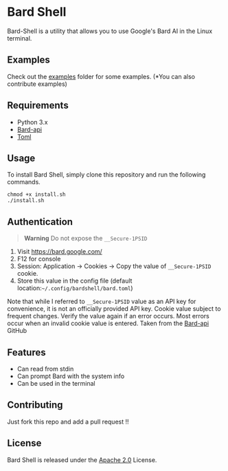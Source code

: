 # Bard Shell

Bard-Shell is a utility that allows you to use Google's Bard AI in the Linux terminal.

## Examples
Check out the [examples](https://github.com/kshitijaucharmal/Bard-Shell/tree/main/examples) folder for some examples.
(*You can also contribute examples)

## Requirements
+ Python 3.x
+ [Bard-api](https://github.com/dsdanielpark/Bard-API)
+ [Toml](https://pypi.org/project/toml/)

## Usage
To install Bard Shell, simply clone this repository and run the following commands.
```
chmod +x install.sh
./install.sh
```
## Authentication
> **Warning** Do not expose the `__Secure-1PSID` 
1. Visit https://bard.google.com/
2. F12 for console
3. Session: Application → Cookies → Copy the value of  `__Secure-1PSID` cookie.
4. Store this value in the config file (default location:`~/.config/bardshell/bard.toml`)

Note that while I referred to `__Secure-1PSID` value as an API key for convenience, it is not an officially provided API key. 
Cookie value subject to frequent changes. Verify the value again if an error occurs. Most errors occur when an invalid cookie value is entered. Taken from the [Bard-api](https://github.com/dsdanielpark/Bard-API) GitHub

## Features

+ Can read from stdin
+ Can prompt Bard with the system info
+ Can be used in the terminal

## Contributing

Just fork this repo and add a pull request !!

## License

Bard Shell is released under the [Apache 2.0](https://github.com/kshitijaucharmal/Bard-Shell/blob/main/LICENSE) License.
